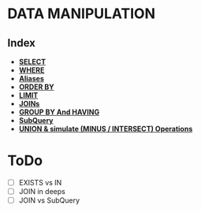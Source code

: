 # DATA MANIPULATION

## Index

* **[SELECT](./select.md)** <br>
* **[WHERE](./where.md)** <br>
* **[Aliases](./aliases.md)** <br>
* **[ORDER BY](./order-by.md)** <br>
* **[LIMIT](./limit.md)** <br>
* **[JOINs](./join.md)** <br>
* **[GROUP BY And HAVING](./group-by.md)** <br>
* **[SubQuery](./subquery.md)** <br>
* **[UNION & simulate (MINUS / INTERSECT) Operations](./union.md)** <br>

# ToDo
- [ ] EXISTS vs IN
- [ ] JOIN in deeps
- [ ] JOIN vs SubQuery
